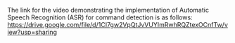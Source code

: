 The link for the video demonstrating the implementation of Automatic Speech Recognition (ASR) for command detection is as follows: https://drive.google.com/file/d/1CI7gw2VpQtJvVUYImRwhRQZtexOCnfTw/view?usp=sharing
